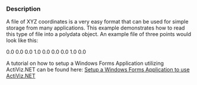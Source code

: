 ### Description
A file of XYZ coordinates is a very easy format that can be used for simple storage from many applications. This example demonstrates how to read this type of file into a polydata object. An example file of three points would look like this:

 0.0 0.0 0.0
 1.0 0.0 0.0
 0.0 1.0 0.0

A tutorial on how to setup a Windows Forms Application utilizing ActiViz.NET can be found here: [Setup a Windows Forms Application to use ActiViz.NET](http://www.vtk.org/Wiki/VTK/CSharp/ActiViz.NET)
